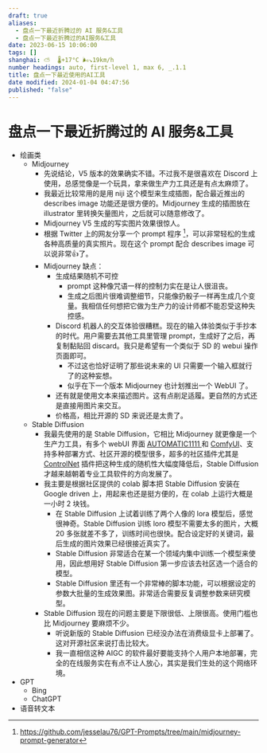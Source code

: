 ```yaml
---
draft: true
aliases:
  - 盘点一下最近折腾过的 AI 服务&工具
  - 盘点一下最近折腾过的AI服务&工具
date: 2023-06-15 10:06:00
tags: []
shanghai: ⛅️  🌡️+17°C 🌬️↘19km/h
number headings: auto, first-level 1, max 6, _.1.1
title: 盘点一下最近使用的AI工具
date modified: 2024-01-04 04:47:56
published: "false"
---
```


# 盘点一下最近折腾过的 AI 服务&工具

- 绘画类
	- Midjourney
		- 先说结论，V5 版本的效果确实不错。不过我不是很喜欢在 Discord 上使用，总感觉像是一个玩具，拿来做生产力工具还是有点太麻烦了。
		- 我最近比较常用的是用 niji 这个模型来生成插图，配合最近推出的 describes   image 功能还是很方便的。Midjourney 生成的插图放在 illustrator 里转换矢量图片，之后就可以随意修改了。
		- Midjourney V5 生成的写实图片效果很惊人。
		- 根据 Twitter 上的网友分享一个 prompt 程序 [^1]，可以非常轻松的生成各种高质量的真实照片。现在这个 prompt 配合 describes image 可以说非常👍了。
		- Midjourney 缺点：
			- 生成结果随机不可控
				- prompt 这种像咒语一样的控制力实在是让人很沮丧。
				- 生成之后图片很难调整细节，只能像扔骰子一样再生成几个变量。我相信任何想把它做为生产力的设计师都不能忍受这种失控感。
			- Discord 机器人的交互体验很糟糕。现在的输入体验类似于手抄本的时代。用户需要去其他工具里管理 prompt，生成好了之后，再复制黏贴回 discard。我只是希望有一个类似于 SD 的 webui 操作页面即可。
				- 不过这也恰好证明了那些说未来的 UI 只需要一个输入框就行了的这种妄想。
				- 似乎在下一个版本 Midjourney 也计划推出一个 WebUI 了。
			- 还有就是使用文本来描述图片。这有点削足适履。更自然的方式还是直接用图片来交互。
			- 价格高，相比开源的 SD 来说还是太贵了。
	- Stable Diffusion
		- 我最先使用的是 Stable Diffusion，它相比 Midjourney 就更像是一个生产力工具，有多个 webUI 界面 [AUTOMATIC1111 ](https://github.com/AUTOMATIC1111/stable-diffusion-webui) 和 [ComfyUI](https://github.com/comfyanonymous/ComfyUI)、支持多种部署方式、社区开源的模型很多，超多的社区插件尤其是 [ControlNet](https://github.com/lllyasviel/ControlNet) 插件把这种生成的随机性大幅度降低后，Stable Diffusion 才越来越朝着专业工具软件的方向发展了。
		- 我主要是根据社区提供的 colab 脚本把 Stable Diffusion 安装在 Google driven 上，用起来也还是挺方便的，在 colab 上运行大概是一小时 2 块钱。
			- 在 Stable Diffusion 上试着训练了两个人像的 lora 模型后，感觉很神奇。Stable Diffusion 训练 loro 模型不需要太多的图片，大概 20 多张就差不多了，训练时间也很快。配合设定好的关键词，最后生成的图片效果已经很接近真实了。
			- Stable Diffusion 非常适合在某一个领域内集中训练一个模型来使用，因此想用好 Stable Diffusion 第一步应该去社区选一个适合的模型。
			- Stable Diffusion 里还有一个非常棒的脚本功能，可以根据设定的参数大批量的生成效果图。非常适合需要反复调整参数来研究模型。
		- Stable Diffusion 现在的问题主要是下限很低、上限很高。使用门槛也比 Midjourney 要麻烦不少。
			- 听说新版的 Stable Diffusion 已经没办法在消费级显卡上部署了。这对开源社区来说打击比较大。
			- 我一直相信这种 AIGC 的软件最好要能支持个人用户本地部署，完全的在线服务实在有点不让人放心，其实是我们生处的这个网络环境。
- GPT
	- Bing
	- ChatGPT
- 语音转文本

[^1]: https://github.com/jesselau76/GPT-Prompts/tree/main/midjourney-prompt-generator